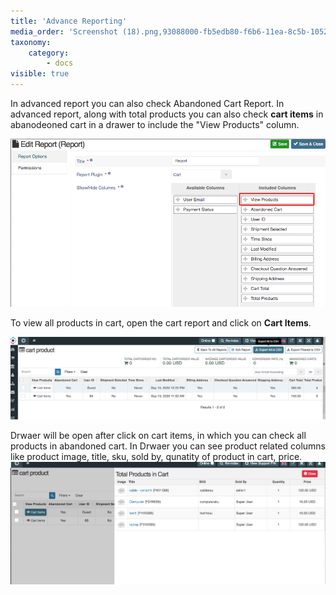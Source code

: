 ```yaml
---
title: 'Advance Reporting'
media_order: 'Screenshot (18).png,93088000-fb5edb80-f6b6-11ea-8c5b-10523596e282.png,93087992-f732be00-f6b6-11ea-88a2-db3a629429d0.png'
taxonomy:
    category:
        - docs
visible: true
---
```


In advanced report you can also check Abandoned Cart Report. In advanced report, along with total products you can also check **cart items** in abanodeoned cart in a drawer to include the "View Products" column. 

![](Screenshot%20%2818%29.png)

To view all products in cart, open the cart report and click on **Cart Items**.

![](93088000-fb5edb80-f6b6-11ea-8c5b-10523596e282.png)

Drwaer will be open after click on cart items, in which you can check all products in abandoned cart. In Drwaer you can see product related columns like product image, title, sku, sold by, qunatity of product in cart, price.
![](93087992-f732be00-f6b6-11ea-88a2-db3a629429d0.png)





